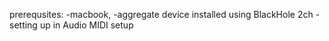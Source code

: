 prerequsites:
-macbook,
-aggregate device installed using BlackHole 2ch - setting up in Audio MIDI setup
